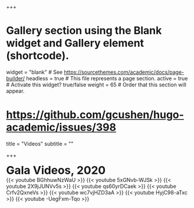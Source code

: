+++
# Gallery section using the Blank widget and Gallery element (shortcode).
widget = "blank"  # See https://sourcethemes.com/academic/docs/page-builder/
headless = true  # This file represents a page section.
active = true  # Activate this widget? true/false
weight = 65  # Order that this section will appear.

# https://github.com/gcushen/hugo-academic/issues/398

title = "Videos"
subtitle = ""



+++

<div style="font-size:30px"><b>Gala Videos, 2020</b></div>
{{< youtube BGhhuwNzWaU >}}
{{< youtube 5xGNvb-WJSk >}}
{{< youtube 2X9jJUNVv5s >}}
{{< youtube qs60yrDCaek >}}
{{< youtube Crfv2QxneVs >}}
{{< youtube wc7vjHZD3aA >}}
{{< youtube HyjC98-aTxc >}}
{{< youtube -UegFxm-Tqo >}}
